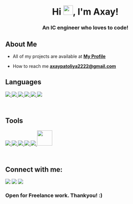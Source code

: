 <h1 align="center">Hi <img src="https://raw.githubusercontent.com/MartinHeinz/MartinHeinz/master/wave.gif" width="30px">, I'm Axay!</h1>
<h3 align="center">An IC engineer who loves to code!</h3>


## About Me

- All of my projects are available at **[My Profile](https://github.com/AxayPatoliya?tab=repositories)**

- How to reach me **axaypatoliya2222@gmail.com**

## Languages 

<p align="left"> 
    <a href="https://www.w3.org/html/" target="_blank"> <img src="https://img.icons8.com/color/48/000000/html-5.png"/> </a> 
    <a href="https://www.w3schools.com/css/" target="_blank"> <img src="https://img.icons8.com/color/48/000000/css3.png"/> </a> 
    <a href="https://getbootstrap.com" target="_blank"> <img src="https://img.icons8.com/color/48/000000/bootstrap.png"/> </a> 
    <a href="https://www.python.org" target="_blank"> <img src="https://img.icons8.com/color/48/000000/python.png"/> </a>
    <a href="https://www.python.org" target="_blank"> <img src="https://img.icons8.com/color/48/000000/javascript.png"/> </a>
    <a href="https://www.python.org" target="_blank"> <img src="https://img.icons8.com/color/48/000000/c.png"/> </a>
</p>
<br/>

## Tools

<p align="left">
    <a href="https://www.jetbrains.com/pycharm/" target="_blank"> <img src="https://img.icons8.com/color/50/000000/pycharm.png"/> </a>
    <a href="https://visualstudio.microsoft.com/" target="_blank"> <img src="https://img.icons8.com/color/48/000000/visual-studio.png"/> </a>
    <a href="https://visualstudio.microsoft.com/" target="_blank"> <img src="https://img.icons8.com/color/48/000000/atom-editor.png"/> </a>
    <a href="https://visualstudio.microsoft.com/" target="_blank"> <img src="https://img.icons8.com/color/48/000000/linux.png"/> </a>
    <a href="https://visualstudio.microsoft.com/" target="_blank"> <img src="https://img.icons8.com/color/48/000000/github.png"/> </a>
    <a href="https://visualstudio.microsoft.com/" target="_blank"> <img width="48px" src="https://cdn.icon-icons.com/icons2/2667/PNG/512/jupyter_app_icon_161280.png"/> </a>
</p>    
<br/>

## Connect with me:
<p align="left">

<a href = "https://www.linkedin.com/in/axay-patoliya-0458921b8"><img src="https://img.icons8.com/fluent/48/000000/linkedin.png"/></a>
<a href = "https://twitter.com/AxayPatoliya2"><img src="https://img.icons8.com/fluent/48/000000/twitter.png"/></a>
<a href = "https://www.instagram.com/axay_11/"><img src="https://img.icons8.com/fluent/48/000000/instagram-new.png"/></a>

</p>

### Open for Freelance work. Thankyou! :)

</p>
